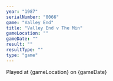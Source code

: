 ```yaml
---
year: "1987"
serialNumber: "0066" 
game: "Valley End"
title: "Valley End v The Min"
gameLocation: ""
gameDate: ""
result: ""
resultType: ""
type: "game"
---
```


Played at {gameLocation} on {gameDate} 